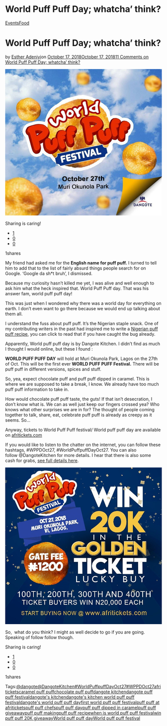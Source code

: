 # World Puff Puff Day; whatcha’ think?

[Events](https://estheradeniyi.com/category/events/)[Food](https://estheradeniyi.com/category/food/)
# World Puff Puff Day; whatcha&#x2019; think?

by [Esther Adeniyi](https://estheradeniyi.com/author/esther-adeniyi/)on [October 17, 2018October 17, 2018](https://estheradeniyi.com/world-puff-puff-day/)[11 Comments on World Puff Puff Day; whatcha&#x2019; think?](https://estheradeniyi.com/world-puff-puff-day/#comments)

![World puff puff day](images\World-puff-puff-day.jpg)

Sharing is caring!

- [1](https://www.facebook.com/sharer/sharer.php?u=https%3A%2F%2Festheradeniyi.com%2Fworld-puff-puff-day%2F&amp;t=World%20Puff%20Puff%20Day%3B%20whatcha%27%20think%3F)
- [0](https://twitter.com/intent/tweet?text=World%20Puff%20Puff%20Day%3B%20whatcha%27%20think%3F&amp;url=https%3A%2F%2Festheradeniyi.com%2Fworld-puff-puff-day%2F)
- [0](#)

1shares

My friend had asked me for the **English name for puff puff.** I turned to tell him to add that to the list of fairly absurd things people search for on Google. &#x2018;Google da sh*t bruh&#x2019;, I dismissed.

Because my curiosity hasn&#x2019;t killed me yet, I was alive and well enough to ask him what the heck inspired that. World Puff Puff day. That was his answer fam, world puff puff day!

This was just when I wondered why there was a world day for everything on earth. I don&#x2019;t even want to go there because we would end up talking about them all.

I understand the fuss about puff puff. It&#x2019;s the Nigerian staple snack. One of my contributing writers in the past had inspired me to write a [Nigerian puff puff recipe](https://estheradeniyi.com/how-to-make-puff-puff/), you can click to read that if you have caught the bug already.

Apparently, World puff puff day is by Dangote Kitchen. I didn&#x2019;t find as much I thought I would online, but these I found :

**WORLD PUFF PUFF DAY** will hold at Muri Okunola Park, Lagos&#xA0;on the 27th of Oct. This will be the first ever **WORLD PUFF PUFF Festival.** There will be puff puff in different versions, spices and stuff.

So, yea, expect chocolate puff and puff puff dipped in caramel. This is where we are supposed to take a break, I know. We already have too much puff puff information to take in.

How would chocolate puff puff taste, the guts! If that isn&#x2019;t desecration, I don&#x2019;t know what is. We can as well just keep our fingers crossed yea? Who knows what other surprises we are in for? The thought of people coming together to talk, share, eat, celebrate puff puff is already as creepy as it seems. So&#x2026;

Anyway, tickets to World Puff Puff festival/ World puff puff day are available on&#xA0;[afritickets.com](http://afritickets.com)

If you would like to listen to the chatter on the internet, you can follow these hashtags, #WPPDOct27,&#xA0;#WorldPuffpuffDayOct27. You can also follow&#xA0;@DangoteKitchen&#xA0;for more details. I hear that there is also some cash for grabs, [see full details here](https://brandspurng.com/dangote-kitchen-set-to-celebrate-world-puff-puff-festival/).

![world puff puff festival](images\world-puff-puff-festival.jpg)

So,&#xA0; what do you think? I might as well decide to go if you are going. Speaking of follow follow though.

Sharing is caring!

- [1](https://www.facebook.com/sharer/sharer.php?u=https%3A%2F%2Festheradeniyi.com%2Fworld-puff-puff-day%2F&amp;t=World%20Puff%20Puff%20Day%3B%20whatcha%27%20think%3F)
- [0](https://twitter.com/intent/tweet?text=World%20Puff%20Puff%20Day%3B%20whatcha%27%20think%3F&amp;url=https%3A%2F%2Festheradeniyi.com%2Fworld-puff-puff-day%2F)
- [0](#)

1shares

Tags:[@dangote](https://estheradeniyi.com/tag/dangote/)[@DangoteKitchen](https://estheradeniyi.com/tag/dangotekitchen/)[#WorldPuffpuffDayOct27](https://estheradeniyi.com/tag/worldpuffpuffdayoct27/)[#WPPDOct27](https://estheradeniyi.com/tag/wppdoct27/)[afritickets](https://estheradeniyi.com/tag/afritickets/)[caramel puff puff](https://estheradeniyi.com/tag/caramel-puff-puff/)[chocolate puff puff](https://estheradeniyi.com/tag/chocolate-puff-puff/)[dangote kitchen](https://estheradeniyi.com/tag/dangote-kitchen/)[dangote puff puff festival](https://estheradeniyi.com/tag/dangote-puff-puff-festival/)[dangote&apos;s kitchen](https://estheradeniyi.com/tag/dangotes-kitchen/)[dangote&apos;s kitchen world puff puff festival](https://estheradeniyi.com/tag/dangotes-kitchen-world-puff-puff-festival/)[dangote&apos;s world puff puff day](https://estheradeniyi.com/tag/dangotes-world-puff-puff-day/)[first world puff puff festival](https://estheradeniyi.com/tag/first-world-puff-puff-festival/)[puff puff at afritickets](https://estheradeniyi.com/tag/puff-puff-at-afritickets/)[puff puff chefs](https://estheradeniyi.com/tag/puff-puff-chefs/)[puff puff day](https://estheradeniyi.com/tag/puff-puff-day/)[puff puff dipped in caramel](https://estheradeniyi.com/tag/puff-puff-dipped-in-caramel/)[puff puff giveaway](https://estheradeniyi.com/tag/puff-puff-giveaway/)[puff puff making](https://estheradeniyi.com/tag/puff-puff-making/)[puff puff recipe](https://estheradeniyi.com/tag/puff-puff-recipe/)[when is world puff puff festival](https://estheradeniyi.com/tag/when-is-world-puff-puff-festival/)[win puff puff 20K giveaway](https://estheradeniyi.com/tag/win-puff-puff-20k-giveaway/)[World puff puff day](https://estheradeniyi.com/tag/world-puff-puff-day/)[World puff puff festival](https://estheradeniyi.com/tag/world-puff-puff-festival/)